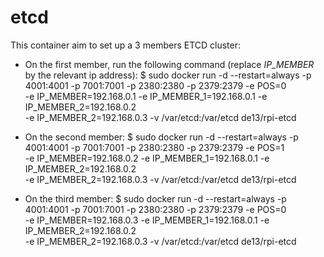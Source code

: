 # etcd

This container aim to set up a 3 members ETCD cluster:

 - On the first member, run the following command (replace *IP_MEMBER* by the relevant ip address): 
  $ sudo docker run -d --restart=always -p 4001:4001 -p 7001:7001 -p 2380:2380 -p 2379:2379 -e POS=0 \
    -e IP_MEMBER=192.168.0.1 -e IP_MEMBER_1=192.168.0.1 -e IP_MEMBER_2=192.168.0.2 \
    -e IP_MEMBER_2=192.168.0.3 -v /var/etcd:/var/etcd de13/rpi-etcd

 - On the second member:
  $ sudo docker run -d --restart=always -p 4001:4001 -p 7001:7001 -p 2380:2380 -p 2379:2379 -e POS=1 \
    -e IP_MEMBER=192.168.0.2 -e IP_MEMBER_1=192.168.0.1 -e IP_MEMBER_2=192.168.0.2 \
    -e IP_MEMBER_2=192.168.0.3 -v /var/etcd:/var/etcd de13/rpi-etcd

 - On the third member:
  $ sudo docker run -d --restart=always -p 4001:4001 -p 7001:7001 -p 2380:2380 -p 2379:2379 -e POS=0 \
    -e IP_MEMBER=192.168.0.3 -e IP_MEMBER_1=192.168.0.1 -e IP_MEMBER_2=192.168.0.2 \
    -e IP_MEMBER_2=192.168.0.3 -v /var/etcd:/var/etcd de13/rpi-etcd
